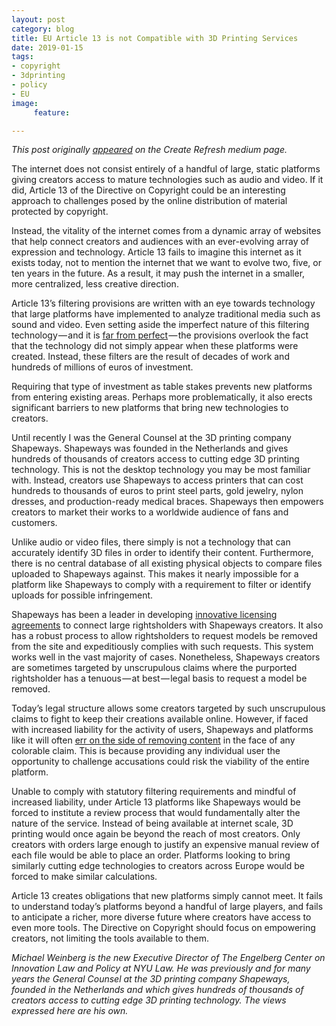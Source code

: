 ```yaml
---
layout: post
category: blog
title: EU Article 13 is not Compatible with 3D Printing Services
date: 2019-01-15
tags:
- copyright
- 3dprinting
- policy
- EU
image:
     feature:

---
```


*This post originally [appeared](https://medium.com/@createrefesh/why-does-article-13-fail-to-meet-the-needs-of-todays-creators-fe30a62a4215) on the Create Refresh medium page.*

The internet does not consist entirely of a handful of large, static platforms giving creators access to mature technologies such as audio and video. If it did, Article 13 of the Directive on Copyright could be an interesting approach to challenges posed by the online distribution of material protected by copyright.

Instead, the vitality of the internet comes from a dynamic array of websites that help connect creators and audiences with an ever-evolving array of expression and technology. Article 13 fails to imagine this internet as it exists today, not to mention the internet that we want to evolve two, five, or ten years in the future. As a result, it may push the internet in a smaller, more centralized, less creative direction.

Article 13’s filtering provisions are written with an eye towards technology that large platforms have implemented to analyze traditional media such as sound and video. Even setting aside the imperfect nature of this filtering technology — and it is [far from perfect](https://www.techdirt.com/blog/?tag=filters) — the provisions overlook the fact that the technology did not simply appear when these platforms were created. Instead, these filters are the result of decades of work and hundreds of millions of euros of investment.

Requiring that type of investment as table stakes prevents new platforms from entering existing areas. Perhaps more problematically, it also erects significant barriers to new platforms that bring new technologies to creators.

Until recently I was the General Counsel at the 3D printing company Shapeways. Shapeways was founded in the Netherlands and gives hundreds of thousands of creators access to cutting edge 3D printing technology. This is not the desktop technology you may be most familiar with. Instead, creators use Shapeways to access printers that can cost hundreds to thousands of euros to print steel parts, gold jewelry, nylon dresses, and production-ready medical braces. Shapeways then empowers creators to market their works to a worldwide audience of fans and customers.

Unlike audio or video files, there simply is not a technology that can accurately identify 3D files in order to identify their content. Furthermore, there is no central database of all existing physical objects to compare files uploaded to Shapeways against. This makes it nearly impossible for a platform like Shapeways to comply with a requirement to filter or identify uploads for possible infringement.

Shapeways has been a leader in developing [innovative licensing agreements](https://michaelweinberg.org/post/165867313430/the-importance-of-the-shapeways-valve-partnership) to connect large rightsholders with Shapeways creators. It also has a robust process to allow rightsholders to request models be removed from the site and expeditiously complies with such requests. This system works well in the vast majority of cases. Nonetheless, Shapeways creators are sometimes targeted by unscrupulous claims where the purported rightsholder has a tenuous — at best — legal basis to request a model be removed.

Today’s legal structure allows some creators targeted by such unscrupulous claims to fight to keep their creations available online. However, if faced with increased liability for the activity of users, Shapeways and platforms like it will often [err on the side of removing content](https://michaelweinberg.org/post/131582128575/opening-a-dialogue-on-trademark-safe-harbors) in the face of any colorable claim. This is because providing any individual user the opportunity to challenge accusations could risk the viability of the entire platform.

Unable to comply with statutory filtering requirements and mindful of increased liability, under Article 13 platforms like Shapeways would be forced to institute a review process that would fundamentally alter the nature of the service. Instead of being available at internet scale, 3D printing would once again be beyond the reach of most creators. Only creators with orders large enough to justify an expensive manual review of each file would be able to place an order. Platforms looking to bring similarly cutting edge technologies to creators across Europe would be forced to make similar calculations.

Article 13 creates obligations that new platforms simply cannot meet. It fails to understand today’s platforms beyond a handful of large players, and fails to anticipate a richer, more diverse future where creators have access to even more tools. The Directive on Copyright should focus on empowering creators, not limiting the tools available to them.

*Michael Weinberg is the new Executive Director of The Engelberg Center on Innovation Law and Policy at NYU Law. He was previously and for many years the General Counsel at the 3D printing company Shapeways, founded in the Netherlands and which gives hundreds of thousands of creators access to cutting edge 3D printing technology. The views expressed here are his own.*
